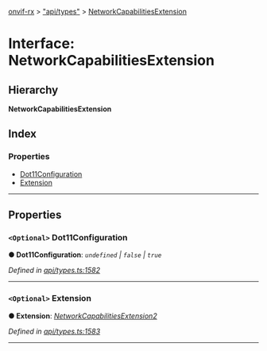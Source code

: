 [onvif-rx](../README.md) > ["api/types"](../modules/_api_types_.md) > [NetworkCapabilitiesExtension](../interfaces/_api_types_.networkcapabilitiesextension.md)

# Interface: NetworkCapabilitiesExtension

## Hierarchy

**NetworkCapabilitiesExtension**

## Index

### Properties

* [Dot11Configuration](_api_types_.networkcapabilitiesextension.md#dot11configuration)
* [Extension](_api_types_.networkcapabilitiesextension.md#extension)

---

## Properties

<a id="dot11configuration"></a>

### `<Optional>` Dot11Configuration

**● Dot11Configuration**: *`undefined` \| `false` \| `true`*

*Defined in [api/types.ts:1582](https://github.com/patrickmichalina/onvif-rx/blob/034e4d6/src/api/types.ts#L1582)*

___
<a id="extension"></a>

### `<Optional>` Extension

**● Extension**: *[NetworkCapabilitiesExtension2](_api_types_.networkcapabilitiesextension2.md)*

*Defined in [api/types.ts:1583](https://github.com/patrickmichalina/onvif-rx/blob/034e4d6/src/api/types.ts#L1583)*

___

